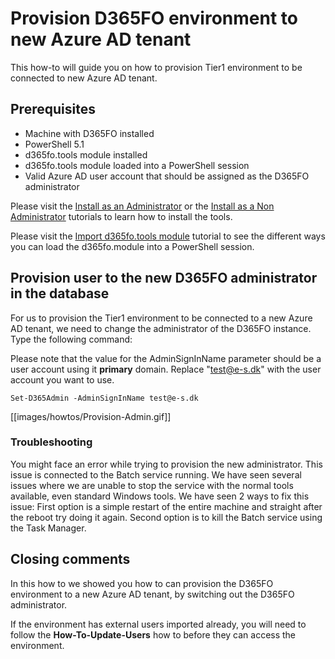 ﻿# **Provision D365FO environment to new Azure AD tenant**

This how-to will guide you on how to provision Tier1 environment to be connected to new Azure AD tenant.

## **Prerequisites**
* Machine with D365FO installed
* PowerShell 5.1
* d365fo.tools module installed
* d365fo.tools module loaded into a PowerShell session
* Valid Azure AD user account that should be assigned as the D365FO administrator

Please visit the [Install as an Administrator](https://github.com/d365collaborative/d365fo.tools/wiki/Tutorial-Install-Administrator) or the [Install as a Non Administrator](https://github.com/d365collaborative/d365fo.tools/wiki/Tutorial-First-Time-Install-Non-Administrator) tutorials to learn how to install the tools.

Please visit the [Import d365fo.tools module](https://github.com/d365collaborative/d365fo.tools/wiki/Tutorial-Import-Module) tutorial to see the different ways you can load the d365fo.module into a PowerShell session.

## **Provision user to the new D365FO administrator in the database**
For us to provision the Tier1 environment to be connected to a new Azure AD tenant, we need to change the administrator of the D365FO instance. Type the following command:

Please note that the value for the AdminSignInName parameter should be a user account using it **primary** domain. Replace "test@e-s.dk" with the user account you want to use.

```
Set-D365Admin -AdminSignInName test@e-s.dk
```

[[images/howtos/Provision-Admin.gif]]

### **Troubleshooting**
You might face an error while trying to provision the new administrator. This issue is connected to the Batch service running. We have seen several issues where we are unable to stop the service with the normal tools available, even standard Windows tools. We have seen 2 ways to fix this issue: First option is a simple restart of the entire machine and straight after the reboot try doing it again. Second option is to kill the Batch service using the Task Manager.

## **Closing comments**
In this how to we showed you how to can provision the D365FO environment to a new Azure AD tenant, by switching out the D365FO administrator.

If the environment has external users imported already, you will need to follow the **How-To-Update-Users** how to before they can access the environment.